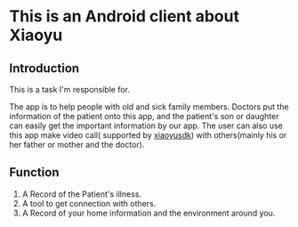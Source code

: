 # This is an Android client about Xiaoyu

## Introduction

This is a task I'm responsible for. 

The app is to help people with old and sick family members. Doctors put the information of the patient onto this app, and the patient's son or daughter can easily get the important information by our app. The user can also use this app make video call( supported by [xiaoyusdk](https://opensdk.xylink.com/groups/xiaoyu-sdk)) with others(mainly  his or her father or mother and the doctor). 

## Function

1. A Record of the Patient's illness. 
2. A tool to get connection with others.
3. A Record of  your home information and the environment around you.





